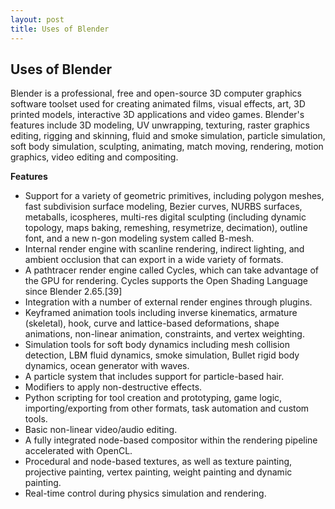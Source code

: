 ```yaml
---
layout: post
title: Uses of Blender
---
```

## Uses of Blender

Blender is a professional, free and open-source 3D computer graphics software toolset used for creating animated films, visual effects, art, 3D printed models, interactive 3D applications and video games. Blender's features include 3D modeling, UV unwrapping, texturing, raster graphics editing, rigging and skinning, fluid and smoke simulation, particle simulation, soft body simulation, sculpting, animating, match moving, rendering, motion graphics, video editing and compositing. 

**Features**

- Support for a variety of geometric primitives, including polygon meshes, fast subdivision surface modeling, Bezier curves, NURBS surfaces, metaballs, icospheres, multi-res digital sculpting (including dynamic topology, maps baking, remeshing, resymetrize, decimation), outline font, and a new n-gon modeling system called B-mesh.
- Internal render engine with scanline rendering, indirect lighting, and ambient occlusion that can export in a wide variety of formats.
- A pathtracer render engine called Cycles, which can take advantage of the GPU for rendering. Cycles supports the Open Shading Language since Blender 2.65.[39]
- Integration with a number of external render engines through plugins.
- Keyframed animation tools including inverse kinematics, armature (skeletal), hook, curve and lattice-based deformations, shape animations, non-linear animation, constraints, and vertex weighting.
- Simulation tools for soft body dynamics including mesh collision detection, LBM fluid dynamics, smoke simulation, Bullet rigid body dynamics, ocean generator with waves.
- A particle system that includes support for particle-based hair.
- Modifiers to apply non-destructive effects.
- Python scripting for tool creation and prototyping, game logic, importing/exporting from other formats, task automation and custom tools.
- Basic non-linear video/audio editing.
- A fully integrated node-based compositor within the rendering pipeline accelerated with OpenCL.
- Procedural and node-based textures, as well as texture painting, projective painting, vertex painting, weight painting and dynamic painting.
- Real-time control during physics simulation and rendering.
